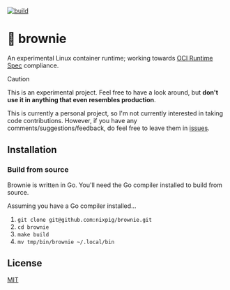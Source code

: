 [![build](https://github.com/nixpig/brownie/actions/workflows/build.yml/badge.svg?branch=main)](https://github.com/nixpig/brownie/actions/workflows/build.yml)

# 🍪 brownie

An experimental Linux container runtime; working towards [OCI Runtime Spec](https://github.com/opencontainers/runtime-spec/blob/v1.2.0/spec.md) compliance.

> [!CAUTION]
> This is an experimental project. Feel free to have a look around, but **don't use it in anything that even resembles production**.

This is currently a personal project, so I'm not currently interested in taking code contributions. However, if you have any comments/suggestions/feedback, do feel free to leave them in [issues](https://github.com/nixpig/brownie/issues).

## Installation

### Build from source

Brownie is written in Go. You'll need the Go compiler installed to build from source.

Assuming you have a Go compiler installed...

1. `git clone git@github.com:nixpig/brownie.git`
1. `cd brownie`
1. `make build`
1. `mv tmp/bin/brownie ~/.local/bin`

## License

[MIT](https://github.com/nixpig/brownie?tab=MIT-1-ov-file#readme)

